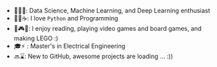 - 🧑‍🔬🤖: Data Science, Machine Learning, and Deep Learning enthusiast
- 🐱‍💻☕: I love `Python` and Programming
- 📘🎮🎲: I enjoy reading, playing video games and board games, and making LEGO :)
- 🎓⚡ : Master's in Electrical Engineering
- 🔜⌛: New to GitHub, awesome projects are loading ... :))
